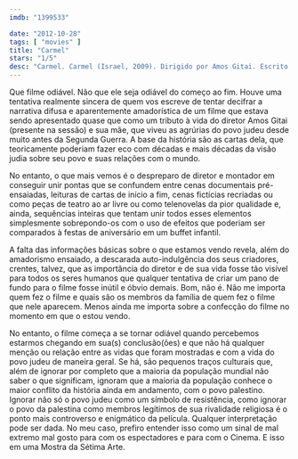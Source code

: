```yaml
---
imdb: "1399533"

date: "2012-10-28"
tags: [ "movies" ]
title: "Carmel"
stars: "1/5"
desc: "Carmel. Carmel (Israel, 2009). Dirigido por Amos Gitai. Escrito por Amos Gitai. Com Amitai Ashkenazi, Ben Eidel, Samuel Fuller, Efratia Gitai, Ben Gitaï, Masha Itkina, Makram Khoury, Jerome Koenig, Amos Lavi."
---
```

Que filme odiável. Não que ele seja odiável do começo ao fim. Houve uma tentativa realmente sincera de quem vos escreve de tentar decifrar a narrativa difusa e aparentemente amadorística de um filme que estava sendo apresentado quase que como um tributo à vida do diretor Amos Gitai (presente na sessão) e sua mãe, que viveu as agrúrias do povo judeu desde muito antes da Segunda Guerra. A base da história são as cartas dela, que teoricamente poderiam fazer eco com décadas e mais décadas da visão judia sobre seu povo e suas relações com o mundo.

No entanto, o que mais vemos é o despreparo de diretor e montador em conseguir unir pontas que se confundem entre cenas documentais pré-ensaiadas, leituras de cartas de início a fim, cenas fictícias recriadas ou como peças de teatro ao ar livre ou como telenovelas da pior qualidade e, ainda, sequências inteiras que tentam unir todos esses elementos simplesmente sobrepondo-os com o uso de efeitos que poderiam ser comparados à festas de aniversário em um buffet infantil.

A falta das informações básicas sobre o que estamos vendo revela, além do amadorismo ensaiado, a descarada auto-indulgência dos seus criadores, crentes, talvez, que as importância do diretor e de sua vida fosse tão visível para todos os seres humanos que qualquer tentativa de criar um pano de fundo para o filme fosse inútil e óbvio demais. Bom, não é. Não me importa quem fez o filme e quais são os membros da família de quem fez o filme que nele aparecem. Menos ainda me importa sobre a confecção do filme no momento em que o estou vendo.

No entanto, o filme começa a se tornar odiável quando percebemos estarmos chegando em sua(s) conclusão(ões) e que não há qualquer menção ou relação entre as vidas que foram mostradas e com a vida do povo judeu de maneira geral. Se há, são pequenos traços culturais que, além de ignorar por completo que a maioria da população mundial não saber o que significam, ignoram que a maioria da população conhece o maior conflito da história ainda em andamento, com o povo palestino. Ignorar não só o povo judeu como um símbolo de resistência, como ignorar o povo da palestina como membros legítimos de sua rivalidade religiosa é o ponto mais controverso e enigmático da película. Qualquer interpretação pode ser dada. No meu caso, prefiro entender isso como um sinal de mal extremo mal gosto para com os espectadores e para com o Cinema. E isso em uma Mostra da Sétima Arte.

